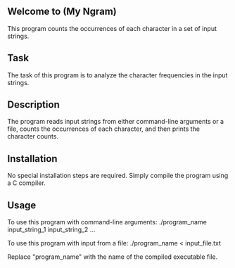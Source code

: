 ## Welcome to (My Ngram)
 This program counts the occurrences of each character in a set of input strings.

## Task
 The task of this program is to analyze the character frequencies in the input strings.

## Description
 The program reads input strings from either command-line arguments or a file, 
 counts the occurrences of each character, and then prints the character counts.

## Installation
 No special installation steps are required. Simply compile the program using a C compiler.

 ## Usage
 To use this program with command-line arguments:
   ./program_name input_string_1 input_string_2 ...
 
 To use this program with input from a file:
   ./program_name < input_file.txt
 
 Replace "program_name" with the name of the compiled executable file.